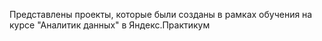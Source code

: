 Представлены проекты, которые были созданы в рамках обучения на курсе "Аналитик данных" в Яндекс.Практикум
